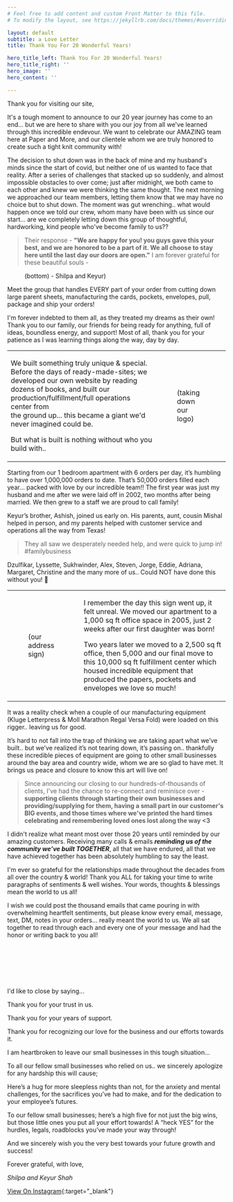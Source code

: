 ```yaml
---
# Feel free to add content and custom Front Matter to this file.
# To modify the layout, see https://jekyllrb.com/docs/themes/#overriding-theme-defaults

layout: default
subtitle: a Love Letter
title: Thank You For 20 Wonderful Years!

hero_title_left: Thank You For 20 Wonderful Years!
hero_title_right: ''
hero_image: ''
hero_content: ''

---
```


Thank you for visiting our site,

It's a tough moment to announce to our 20 year journey has come to an end... but we are here to share with you our joy from all we've learned through this incredible endevour. We want to celebrate our AMAZING team here at Paper and More, and our clientele whom we are truly  honored to create such a tight knit community with! 

The decision to shut down was in the back of mine and my husband's minds since the start of covid, but neither one of us wanted to face that reality. After a series of challenges that stacked up so suddenly, and almost impossible obstacles to over come; just after midnight, we both came to each other and knew we were thinking the same thought. The next morning we approached our team members, letting them know that we may have no choice but to shut down. The moment was gut wrenching.. what would happen once we told our crew, whom many have been with us since our start... are we completely letting down this group of thoughtful, hardworking, kind people who've become family to us??

> Their response - **"We are happy for you! you guys gave this your best, and we are honored to be a part of it. We all choose to stay here until the last day our doors are open."** I am forever grateful for these beautiful souls -

<figure>
 <img data-src="https://pm-site-assets-py4.s3.us-east-2.amazonaws.com/products/Group.jpeg">
 <figcaption>(bottom) - Shilpa and Keyur)</figcaption>
</figure>

Meet the group that handles EVERY part of your order from cutting down large parent sheets, manufacturing the cards, pockets, envelopes, pull, package and ship your orders!

I'm forever indebted to them all, as they treated my dreams as their own! Thank you to our family, our friends for being ready for anything, full of ideas, boundless energy, and support! Most of all, thank you for your patience as I was learning things along the way, day by day.

<table>
    <tbody>
        <tr>
            <td class="text-lg">
                <p>
                    We built something truly unique &amp; special. Before the days of ready-made-sites; we developed our own website by reading dozens of books, and built our production/fulfillment/full operations center from <br>
                    the ground up... this became a giant we'd never imagined could be. <br>
                </p>
                <p>
                    But what is built is nothing without who you build with..
                </p>
            </td>
            <td>
                <figure>
                    <img data-src="https://pm-site-assets-py4.s3.us-east-2.amazonaws.com/products/logo.jpg">
                    <figcaption>(taking down our logo)</figcaption>
                </figure>
            </td>
        </tr>
    </tbody>
</table>

Starting from our 1 bedroom apartment with 6 orders per day, it’s humbling to have over 1,000,000 orders to date. That’s 50,000 orders filled each year… packed with love by our incredible team!! The first year was just my husband and me after we were laid off in 2002, two months after being married. We then grew to a staff we are proud to call family!

Keyur’s brother, Ashish, joined us early on. His parents, aunt, cousin Mishal helped in person, and my parents helped with customer service and operations all the way from Texas!

> They all saw we desperately needed help, and were quick to jump in! #familybusiness

Dzulfikar, Lyssette, Sukhwinder, Alex, Steven, Jorge, Eddie, Adriana, Margaret, Christine and the many more of us.. Could NOT have done this without you! 💝

<table>
    <tbody>
        <tr>
            <td>
                <figure>
                    <img data-src="https://pm-site-assets-py4.s3.us-east-2.amazonaws.com/products/address.jpg">
                    <figcaption>(our address sign)</figcaption>
                </figure>
            </td>
            <td class="text-lg">
                <p>
                    I remember the day this sign went up, it felt unreal. We moved our apartment to a 1,000 sq ft office space in 2005, just 2 weeks after our first daughter was born!
                </p>
                <p>
                    Two years later we moved to a 2,500 sq ft office, then 5,000 and our final move to this 10,000 sq ft fulfillment center which housed incredible equipment that produced the papers, pockets and envelopes we love so much!
                </p>
            </td>
        </tr>
    </tbody>
</table>

It was a reality check when a couple of our manufacturing equipment (Kluge Letterpress & Moll Marathon Regal Versa Fold) were loaded on this rigger.. leaving us for good.

It’s hard to not fall into the trap of thinking we are taking apart what we’ve built.. but we’ve realized it’s not tearing down, it’s passing on.. thankfully these incredible pieces of equipment are going to other small businesses around the bay area and country wide, whom we are so glad to have met. It brings us peace and closure to know this art will live on!

> Since announcing our closing to our hundreds-of-thousands of clients, I've had the chance to re-connect and reminisce over - 
> **supporting clients through starting their own businesses and providing/supplying for them, having a small part in our customer's BIG events, and those times where we've printed the hard times celebrating and remembering loved ones lost along the way <3**

I didn't realize what meant most over those 20 years until reminded by our amazing customers. Receiving many calls & emails _**reminding us of the community we’ve built TOGETHER**_, all that we have endured, all that we have achieved together has been absolutely humbling to say the least.

I'm ever so grateful for the relationships made throughout the decades from all over the country & world! Thank you ALL for taking your time to write paragraphs of sentiments & well wishes. Your words, thoughts & blessings mean the world to us all!

I wish we could post the thousand emails that came pouring in with overwhelming heartfelt sentiments, but please know every email, message, text, DM, notes in your orders... really meant the world to us. We all sat together to read through each and every one of your message and had the honor or writing back to you all!

<div class="image-gallery">
    <figure>
        <img data-src="https://pm-site-assets-py4.s3.us-east-2.amazonaws.com/products/letter.jpeg">
    </figure>
    <figure>
        <img data-src="https://pm-site-assets-py4.s3.us-east-2.amazonaws.com/products/Capture.PNG">
    </figure>
    <figure>
        <img data-src="https://pm-site-assets-py4.s3.us-east-2.amazonaws.com/products/letter1.jpeg">
    </figure>
    <figure>
        <img data-src="https://pm-site-assets-py4.s3.us-east-2.amazonaws.com/products/letter-kevin.jpeg">
    </figure>
    <figure>
        <img data-src="https://pm-site-assets-py4.s3.us-east-2.amazonaws.com/products/letter-3.jpeg">
    </figure>
    <figure>
        <img data-src="https://pm-site-assets-py4.s3.us-east-2.amazonaws.com/products/letter4.jpeg">
    </figure>
    <figure>
        <img data-src="https://pm-site-assets-py4.s3.us-east-2.amazonaws.com/products/letter-5.jpeg">
    </figure>
</div>

I'd like to close by saying...

Thank you for your trust in us.

Thank you for your years of support.

Thank you for recognizing our love for the business and our efforts towards it.

I am heartbroken to leave our small businesses in this tough situation...

To all our fellow small businesses who relied on us.. we sincerely apologize for any hardship this will cause;

Here’s a hug for more sleepless nights than not, for the anxiety and mental challenges, for the sacrifices you’ve had to make, and for the dedication to your employee’s futures.

To our fellow small businesses; here’s a high five for not just the big wins, but those little ones you put all your effort towards! A “heck YES” for the hurdles, legals, roadblocks you’ve made your way through!

And we sincerely wish you the very best towards your future growth and success!

Forever grateful, with love,

*Shilpa and Keyur Shah*


[comment]: <> (credit : illustration by [stories - www.freepik.com]&#40;https://www.freepik.com/free-vector/closed-sign-concept-illustration_13106804.htm&#41;{:target="_blank"})
[View On Instagram](**https://www.instagram.com/p/CV83IqXv-Tk/**){:target="_blank"}
